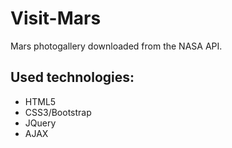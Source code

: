 # Visit-Mars
Mars photogallery downloaded from the NASA API.

## Used technologies: 

* HTML5
* CSS3/Bootstrap
* JQuery
* AJAX
